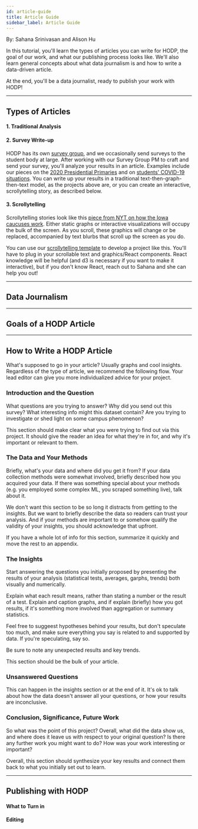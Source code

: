 ```yaml
---
id: article-guide
title: Article Guide
sidebar_label: Article Guide
---
```


By: Sahana Srinivasan and Alison Hu

In this tutorial, you'll learn the types of articles you can write for HODP, the goal of our work, and what our publishing process looks like. We'll also learn general concepts about what data journalism is and how to write a data-driven article.

At the end, you'll be a data journalist, ready to publish your work with HODP!

---

## Types of Articles


#### 1. Traditional Analysis

#### 2. Survey Write-up
HODP has its own [survey group](https://www.hodp.org/surveys/), and we occasionally send surveys to the student body at large. 
After working with our Survey Group PM to craft and send your survey, you'll analyze your results in an article.
Examples include our pieces on the [2020 Presidential Primaries](https://www.hodp.org/project/how-do-harvard-students-feel-about-the-2020-election) and on [students' COVID-19 situations](https://www.hodp.org/project/harvard-in-the-age-of-covid-19/). 
You can write up your results in a traditional text-then-graph-then-text model, as the projects above are, or you can create an interactive, scrollytelling story, as described below. 

#### 3. Scrollytelling
Scrollytelling stories look like this [piece from NYT on how the Iowa caucuses work](https://www.nytimes.com/interactive/2020/01/31/us/politics/what-is-iowa-caucus.html). Either static graphs or interactive visualizations will occupy the bulk of the screen. As you scroll, these graphics will change or be replaced, accompanied by text blurbs that scroll up the screen as you do. 

You can use our [scrollytelling template](https://github.com/sahana-srinivasan/scrollytelling) to develop a project like this. You'll have to plug in your scrollable text and graphics/React components.
React knowledge will be helpful (and d3 is necessary if you want to make it interactive), but if you don't know React, reach out to Sahana and she can help you out!

---

## Data Journalism

---

## Goals of a HODP Article

---

## How to Write a HODP Article

What's supposed to go in your article? Usually graphs and cool insights. Regardless of the type of article, we recommend the following flow. Your lead editor can give you more individualized advice for your project.

### Introduction and the Question

What questions are you trying to answer? Why did you send out this survey? What interesting info might this dataset contain? Are you trying to investigate or shed light on some campus phenomenon?

This section should make clear what you were trying to find out via this project. It should give the reader an idea for what they're in for, and why it's important or relevant to them.

### The Data and Your Methods

Briefly, what's your data and where did you get it from? If your data collection methods were somewhat involved, briefly described how you acquired your data. If there was something special about your methods (e.g. you employed some complex ML, you scraped something live), talk about it.

We don't want this section to be so long it distracts from getting to the insights. But we want to briefly describe the data so readers can trust your analysis. And if your methods are important to or somehow qualify the validity of your insights, you should acknowledge that upfront. 

If you have a whole lot of info for this section, summarize it quickly and move the rest to an appendix.

### The Insights

Start answering the questions you initially proposed by presenting the results of your analysis (statistical tests, averages, garphs, trends) both visually and numerically.

Explain what each result means, rather than stating a number or the result of a test. Explain and caption graphs, and if explain (briefly) how you got results, if it's something more involved than aggregation or summary statistics.

Feel free to suggeest hypotheses behind your results, but don't speculate too much, and make sure everything you say is related to and supported by data. If you're speculating, say so.

Be sure to note any unexpected results and key trends.

This section should be the bulk of your article.

### Unsanswered Questions

This can happen in the insights section or at the end of it. It's ok to talk about how the data doesn't answer all your questions, or how your results are inconclusive. 

### Conclusion, Significance, Future Work

So what was the point of this project? Overall, what did the data show us, and where does it leave us with respect to your original question? Is there any further work you might want to do? How was your work interesting or important?

Overall, this section should synthesize your key results and connect them back to what you initially set out to learn.

---

## Publishing with HODP

#### What to Turn in

#### Editing

